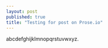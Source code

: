 ```yaml
---
layout: post
published: true
title: "Testing for post on Prose.io"
---
```


abcdefghijklmnopqrstuvwxyz.
